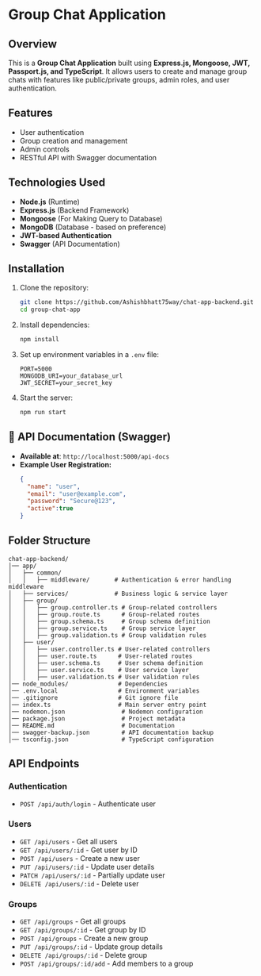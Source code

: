 # Group Chat Application

## Overview

This is a **Group Chat Application** built using **Express.js, Mongoose, JWT, Passport.js, and TypeScript**. It allows users to create and manage group chats with features like public/private groups, admin roles, and user authentication.

## Features

- User authentication
- Group creation and management
- Admin controls
- RESTful API with Swagger documentation

## Technologies Used

- **Node.js** (Runtime)
- **Express.js** (Backend Framework)
- **Mongoose** (For Making Query to Database)
- **MongoDB** (Database - based on preference)
- **JWT-based Authentication**
- **Swagger** (API Documentation)

## Installation

1. Clone the repository:
   ```sh
   git clone https://github.com/Ashishbhatt75way/chat-app-backend.git
   cd group-chat-app
   ```
2. Install dependencies:
   ```sh
   npm install
   ```
3. Set up environment variables in a `.env` file:
   ```env
   PORT=5000
   MONGODB_URI=your_database_url
   JWT_SECRET=your_secret_key
   ```
4. Start the server:
   ```sh
   npm run start
   ```

## 📖 API Documentation (Swagger)

- **Available at**: `http://localhost:5000/api-docs`
- **Example User Registration:**
  ```json
  {
    "name": "user",
    "email": "user@example.com",
    "password": "Secure@123",
    "active":true
  }
  ```

## Folder Structure

```
chat-app-backend/
│── app/
│   ├── common/
│   │   ├── middleware/       # Authentication & error handling middleware
│   ├── services/             # Business logic & service layer
│   ├── group/
│   │   ├── group.controller.ts # Group-related controllers
│   │   ├── group.route.ts      # Group-related routes
│   │   ├── group.schema.ts     # Group schema definition
│   │   ├── group.service.ts    # Group service layer
│   │   ├── group.validation.ts # Group validation rules
│   ├── user/
│   │   ├── user.controller.ts # User-related controllers
│   │   ├── user.route.ts      # User-related routes
│   │   ├── user.schema.ts     # User schema definition
│   │   ├── user.service.ts    # User service layer
│   │   ├── user.validation.ts # User validation rules
│── node_modules/              # Dependencies
│── .env.local                 # Environment variables
│── .gitignore                 # Git ignore file
│── index.ts                   # Main server entry point
│── nodemon.json                # Nodemon configuration
│── package.json                # Project metadata
│── README.md                   # Documentation
│── swagger-backup.json         # API documentation backup
│── tsconfig.json               # TypeScript configuration
```

## API Endpoints

### Authentication

- `POST /api/auth/login` - Authenticate user

### Users

- `GET /api/users` - Get all users
- `GET /api/users/:id` - Get user by ID
- `POST /api/users` - Create a new user
- `PUT /api/users/:id` - Update user details
- `PATCH /api/users/:id` - Partially update user
- `DELETE /api/users/:id` - Delete user

### Groups

- `GET /api/groups` - Get all groups
- `GET /api/groups/:id` - Get group by ID
- `POST /api/groups` - Create a new group
- `PUT /api/groups/:id` - Update group details
- `DELETE /api/groups/:id` - Delete group
- `POST /api/groups/:id/add` - Add members to a group




